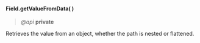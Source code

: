 #### Field.getValueFromData(  )   
> *@api* **private**    

Retrieves the value from an object, whether the path is nested or flattened.  

<div class="code-header addGitHubLink" data-file="fields/types/Type.js#L311-L318"> &nbsp;</div><pre class=" language-javascript hideCode api"></pre> 
